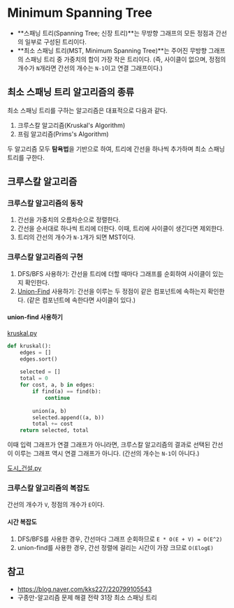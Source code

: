 # Minimum Spanning Tree

- **스패닝 트리(Spanning Tree; 신장 트리)**는 무방향 그래프의 모든 정점과 간선의 일부로 구성된 트리이다.
- **최소 스패닝 트리(MST, Minimum Spanning Tree)**는 주어진 무방향 그래프의 스패닝 트리 중 가중치의 합이 가장 작은 트리이다. (즉, 사이클이 없으며, 정점의 개수가 `N`개라면 간선의 개수는 `N-1`이고 연결 그래프이다.)



## 최소 스패닝 트리 알고리즘의 종류

최소 스패닝 트리를 구하는 알고리즘은 대표적으로 다음과 같다.

1. 크루스칼 알고리즘(Kruskal's Algorithm)
2. 프림 알고리즘(Prims's Algorithm)

두 알고리즘 모두 **탐욕법**을 기반으로 하여, 트리에 간선을 하나씩 추가하며 최소 스패닝 트리를 구한다.



## 크루스칼 알고리즘

### 크루스칼 알고리즘의 동작

1. 간선을 가중치의 오름차순으로 정렬한다.
2. 간선을 순서대로 하나씩 트리에 더한다. 이때, 트리에 사이클이 생긴다면 제외한다.
3. 트리의 간선의 개수가 `N-1`개가 되면 MST이다.



### 크루스칼 알고리즘의 구현

1. DFS/BFS 사용하기: 간선을 트리에 더할 때마다 그래프를 순회하여 사이클이 있는지 확인한다.
2. [Union-Find](https://github.com/leegwae/data-structures/blob/main/Union-Find.md) 사용하기: 간선을 이루는 두 정점이 같은 컴포넌트에 속하는지 확인한다. (같은 컴포넌트에 속한다면 사이클이 있다.)

#### union-find 사용하기

[kruskal.py](https://github.com/leegwae/problem-solving/blob/main/minimum_spanning_tree/kruskal.py)

```python
def kruskal():
	edges = []
	edges.sort()
    
	selected = []
	total = 0
	for cost, a, b in edges:
		if find(a) == find(b):
			continue
	
		union(a, b)
		selected.append((a, b))
		total += cost
	return selected, total
```

이때 입력 그래프가 연결 그래프가 아니라면, 크루스칼 알고리즘의 결과로 선택된 간선이 이루는 그래프 역시 연결 그래프가 아니다. (간선의 개수는 `N-1`이 아니다.)

[도시_건설.py](https://github.com/leegwae/problem-solving/blob/main/minimum_spanning_tree/%EB%8F%84%EC%8B%9C_%EA%B1%B4%EC%84%A4.py)



### 크루스칼 알고리즘의 복잡도

간선의 개수가 `V`, 정점의 개수가 `E`이다.

#### 시간 복잡도

1. DFS/BFS를 사용한 경우, 간선마다 그래프 순회하므로 `E * O(E + V) = O(E^2)`
2. union-find를 사용한 경우, 간선 정렬에 걸리는 시간이 가장 크므로 `O(ElogE)`



## 참고

- https://blog.naver.com/kks227/220799105543
- 구종만-알고리즘 문제 해결 전략 31장 최소 스패닝 트리
